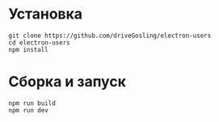 # Установка

```
git clone https://github.com/driveGosling/electron-users
cd electron-users
npm install
```

# Сборка и запуск

```
npm run build
npm run dev
```
